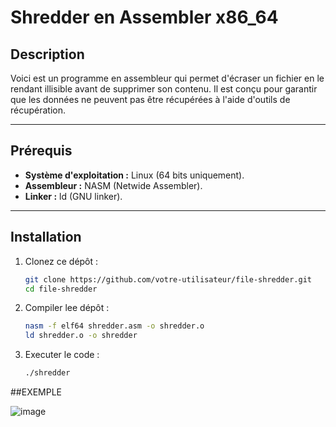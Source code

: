 # Shredder en Assembler x86_64

## Description

Voici est un programme en assembleur qui permet d'écraser un fichier en le rendant illisible avant de supprimer son contenu. 
Il est conçu pour garantir que les données ne peuvent pas être récupérées à l'aide d'outils de récupération.

---

## Prérequis

- **Système d'exploitation :** Linux (64 bits uniquement).
- **Assembleur :** NASM (Netwide Assembler).
- **Linker :** ld (GNU linker).

---

## Installation

1. Clonez ce dépôt :
   ```bash
   git clone https://github.com/votre-utilisateur/file-shredder.git
   cd file-shredder

2. Compiler lee dépôt :
   ```bash
   nasm -f elf64 shredder.asm -o shredder.o
   ld shredder.o -o shredder

3. Executer le code :
   ```bash
   ./shredder

##EXEMPLE

![image](https://github.com/user-attachments/assets/95f737f4-cbd6-43ce-ad1d-31142b5c91ce)



   
